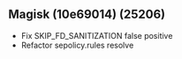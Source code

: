## Magisk (10e69014) (25206)

- Fix SKIP_FD_SANITIZATION false positive
- Refactor sepolicy.rules resolve
